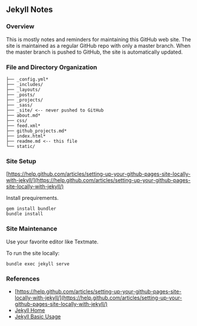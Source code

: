 ## Jekyll Notes
### Overview
This is mostly notes and reminders for maintaining this GitHub web site.
The site is maintained as a regular GitHub repo with only a master branch.
When the master branch is pushed to GitHub, the site is automatically
updated.
### File and Directory Organization

	├── _config.yml*
	├── _includes/
	├── _layouts/
	├── _posts/
	├── _projects/
	├── _sass/
	├── _site/ <-- never pushed to GitHub
	├── about.md*
	├── css/
	├── feed.xml*
	├── github_projects.md*
	├── index.html*
	├── readme.md <-- this file
	└── static/

### Site Setup
[https://help.github.com/articles/setting-up-your-github-pages-site-locally-with-jekyll/](https://help.github.com/articles/setting-up-your-github-pages-site-locally-with-jekyll/)

Install prequirements.

	gem install bundler
	bundle install

### Site Maintenance
Use your favorite editor like Textmate.

To run the site locally:

	bundle exec jekyll serve

### References
* [https://help.github.com/articles/setting-up-your-github-pages-site-locally-with-jekyll/](https://help.github.com/articles/setting-up-your-github-pages-site-locally-with-jekyll/)
* [Jekyll Home](https://jekyllrb.com/docs/home/)
* [Jekyll Basic Usage](http://jekyllrb.com/docs/usage/)